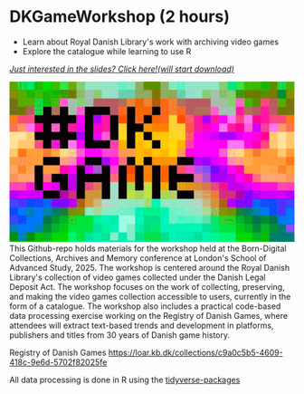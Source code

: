 # DKGameWorkshop (2 hours)
- Learn about Royal Danish Library's work with archiving video games
- Explore the catalogue while learning to use R 

*[Just interested in the slides? Click here!(will start download)](https://github.com/maxodsbjerg/DKGameWorkshop/raw/refs/heads/main/slides/DKGameWorkshopPresentationLondon.pptx)*

<img src="./visuals/dkgame.gif" alt="DKGameWorkshop" width="800"/>
This Github-repo holds materials for the workshop held at the Born-Digital Collections, Archives and Memory conference at London's School of Advanced Study, 2025. The workshop is centered around the Royal Danish Library's collection of video games collected under the Danish Legal Deposit Act. The workshop focuses on the work of collecting, preserving, and making the video games collection accessible to users, currently in the form of a catalogue. The workshop also includes a practical code-based data processing exercise working on the Registry of Danish Games, where attendees will extract text-based trends and development in platforms, publishers and titles from 30 years of Danish game history. 

Registry of Danish Games https://loar.kb.dk/collections/c9a0c5b5-4609-418c-9e6d-5702f82025fe

All data processing is done in R using the [tidyverse-packages](https://www.tidyverse.org) 
